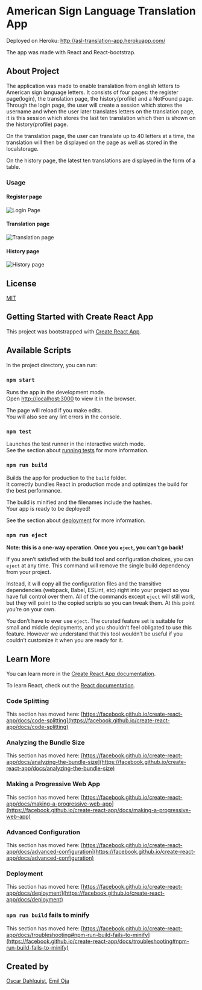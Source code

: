 # American Sign Language Translation App

Deployed on Heroku: http://asl-translation-app.herokuapp.com/

The app was made with React and React-bootstrap. 

## About Project

The application was made to enable translation from english letters to American sign language letters. It consists of four pages: the register page(login), the translation page, the history(profile) and a NotFound page. 
Through the login page, the user will create a session which stores the username and when the user later translates letters on the translation page, it is this session which stores the last ten translation which then is shown on the history(profile) page.

On the translation page, the user can translate up to 40 letters at a time, the translation will then be displayed on the page as well as stored in the localstorage.

On the history page, the latest ten translations are displayed in the form of a table.


### Usage

#### Register page

![Login Page](https://i.gyazo.com/f05f6b7ddceea874a50c36753dfedf6c.png)
#### Translation page



![Translation page](https://i.gyazo.com/2b126815df8acec9dcaf8d75d88c1bb0.png)
#### History page

![History page](https://i.gyazo.com/04fcae7fca9913cead445689c9f2f054.png)


## License
[MIT](https://mit-license.org/)

## Getting Started with Create React App

This project was bootstrapped with [Create React App](https://github.com/facebook/create-react-app).

## Available Scripts

In the project directory, you can run:

### `npm start`

Runs the app in the development mode.\
Open [http://localhost:3000](http://localhost:3000) to view it in the browser.

The page will reload if you make edits.\
You will also see any lint errors in the console.

### `npm test`

Launches the test runner in the interactive watch mode.\
See the section about [running tests](https://facebook.github.io/create-react-app/docs/running-tests) for more information.

### `npm run build`

Builds the app for production to the `build` folder.\
It correctly bundles React in production mode and optimizes the build for the best performance.

The build is minified and the filenames include the hashes.\
Your app is ready to be deployed!

See the section about [deployment](https://facebook.github.io/create-react-app/docs/deployment) for more information.

### `npm run eject`

**Note: this is a one-way operation. Once you `eject`, you can’t go back!**

If you aren’t satisfied with the build tool and configuration choices, you can `eject` at any time. This command will remove the single build dependency from your project.

Instead, it will copy all the configuration files and the transitive dependencies (webpack, Babel, ESLint, etc) right into your project so you have full control over them. All of the commands except `eject` will still work, but they will point to the copied scripts so you can tweak them. At this point you’re on your own.

You don’t have to ever use `eject`. The curated feature set is suitable for small and middle deployments, and you shouldn’t feel obligated to use this feature. However we understand that this tool wouldn’t be useful if you couldn’t customize it when you are ready for it.

## Learn More

You can learn more in the [Create React App documentation](https://facebook.github.io/create-react-app/docs/getting-started).

To learn React, check out the [React documentation](https://reactjs.org/).

### Code Splitting

This section has moved here: [https://facebook.github.io/create-react-app/docs/code-splitting](https://facebook.github.io/create-react-app/docs/code-splitting)

### Analyzing the Bundle Size

This section has moved here: [https://facebook.github.io/create-react-app/docs/analyzing-the-bundle-size](https://facebook.github.io/create-react-app/docs/analyzing-the-bundle-size)

### Making a Progressive Web App

This section has moved here: [https://facebook.github.io/create-react-app/docs/making-a-progressive-web-app](https://facebook.github.io/create-react-app/docs/making-a-progressive-web-app)

### Advanced Configuration

This section has moved here: [https://facebook.github.io/create-react-app/docs/advanced-configuration](https://facebook.github.io/create-react-app/docs/advanced-configuration)

### Deployment

This section has moved here: [https://facebook.github.io/create-react-app/docs/deployment](https://facebook.github.io/create-react-app/docs/deployment)

### `npm run build` fails to minify

This section has moved here: [https://facebook.github.io/create-react-app/docs/troubleshooting#npm-run-build-fails-to-minify](https://facebook.github.io/create-react-app/docs/troubleshooting#npm-run-build-fails-to-minify)


## Created by

[Oscar Dahlquist](https://github.com/Vattenkruka), [Emil Oja](https://github.com/xtrmil)
